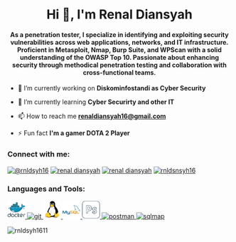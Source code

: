 <h1 align="center">Hi 👋, I'm Renal Diansyah</h1>
<h4 align="center">As a penetration tester, I specialize in identifying and exploiting security vulnerabilities across web applications, networks, and IT infrastructure. Proficient in Metasploit, Nmap, Burp Suite, and WPScan with a solid understanding of the OWASP Top 10. Passionate about enhancing security through methodical penetration testing and collaboration with cross-functional teams.</h4>

- 🔭 I’m currently working on **Diskominfostandi as Cyber Security**

- 🌱 I’m currently learning **Cyber Securirty and other IT**

- 📫 How to reach me **renaldiansyah16@gmail.com**

- ⚡ Fun fact **I'm a gamer DOTA 2 Player**

<h3 align="left">Connect with me:</h3>
<p align="left">
<a href="https://twitter.com/@rnldsyh16" target="blank"><img align="center" src="https://raw.githubusercontent.com/rahuldkjain/github-profile-readme-generator/master/src/images/icons/Social/twitter.svg" alt="@rnldsyh16" height="30" width="40" /></a>
<a href="https://linkedin.com/in/renal diansyah" target="blank"><img align="center" src="https://raw.githubusercontent.com/rahuldkjain/github-profile-readme-generator/master/src/images/icons/Social/linked-in-alt.svg" alt="renal diansyah" height="30" width="40" /></a>
<a href="https://fb.com/renal diansyah" target="blank"><img align="center" src="https://raw.githubusercontent.com/rahuldkjain/github-profile-readme-generator/master/src/images/icons/Social/facebook.svg" alt="renal diansyah" height="30" width="40" /></a>
<a href="https://instagram.com/rnldnsyh16" target="blank"><img align="center" src="https://raw.githubusercontent.com/rahuldkjain/github-profile-readme-generator/master/src/images/icons/Social/instagram.svg" alt="rnldsnsyh16" height="30" width="40" /></a>
</p>

<h3 align="left">Languages and Tools:</h3>
<p align="left"> <a href="https://www.docker.com/" target="_blank" rel="noreferrer"> <img src="https://raw.githubusercontent.com/devicons/devicon/master/icons/docker/docker-original-wordmark.svg" alt="docker" width="40" height="40"/> </a> <a href="https://git-scm.com/" target="_blank" rel="noreferrer"> <img src="https://www.vectorlogo.zone/logos/git-scm/git-scm-icon.svg" alt="git" width="40" height="40"/> </a> <a href="https://www.linux.org/" target="_blank" rel="noreferrer"> <img src="https://raw.githubusercontent.com/devicons/devicon/master/icons/linux/linux-original.svg" alt="linux" width="40" height="40"/> </a> <a href="https://www.mysql.com/" target="_blank" rel="noreferrer"> <img src="https://raw.githubusercontent.com/devicons/devicon/master/icons/mysql/mysql-original-wordmark.svg" alt="mysql" width="40" height="40"/> </a> <a href="https://www.photoshop.com/en" target="_blank" rel="noreferrer"> <img src="https://raw.githubusercontent.com/devicons/devicon/master/icons/photoshop/photoshop-line.svg" alt="photoshop" width="40" height="40"/> </a> <a href="https://postman.com" target="_blank" rel="noreferrer"> <img src="https://www.vectorlogo.zone/logos/getpostman/getpostman-icon.svg" alt="postman" width="40" height="40"/> </a> <a href="https://github.com/sqlmapproject/sqlmap" target="_blank" rel="noreferrer"> <img src="https://cdn.brandfetch.io/idha8gcsl6/w/807/h/417/theme/dark/logo.png?c=1id64Mup7ac03k1S4NH&k=bfHSJFAPEG" alt="sqlmap" width="40" height="40"/> </a> </p>

<p><img align="center" src="https://github-readme-stats.vercel.app/api/top-langs?username=rnldsyh1611&show_icons=true&locale=en&layout=compact" alt="rnldsyh1611" /></p>
